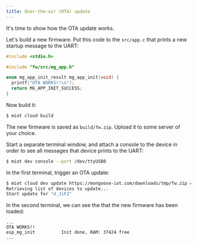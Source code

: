 ```yaml
---
title: Over-the-air (OTA) update
---
```


It's time to show how the OTA update works.

Let's build a new firmware. Put this code to the `src/app.c` that
prints a new startup message to the UART:

```c
#include <stdio.h>

#include "fw/src/mg_app.h"

enum mg_app_init_result mg_app_init(void) {
  printf("OTA WORKS!!\n");
  return MG_APP_INIT_SUCCESS;
}
```

Now build it:

```sh
$ miot cloud build
```

The new firmware is saved as `build/fw.zip`. Upload it to some server
of your choice.

Start a separate terminal window, and attach a console to the device
in order to see all messages that device prints to the UART:

```sh
$ miot dev console --port /dev/ttyUSB0
```

In the first terminal, trigger an OTA update:

```sh
$ miot cloud dev update https://mongoose-iot.com/downloads/tmp/fw.zip city=Dublin
Retrieving list of devices to update...
Start update for "d_JiFZ"
```

In the second terminal, we can see the that the new firmware has been loaded:

```
...
OTA WORKS!!
esp_mg_init          Init done, RAM: 37424 free
...
```
